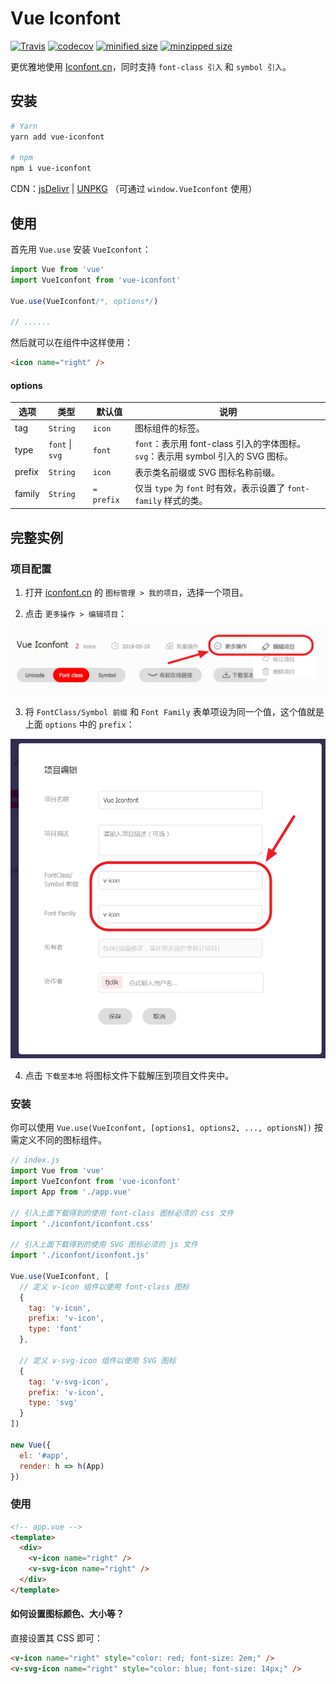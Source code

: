 # Vue Iconfont

[![Travis](https://travis-ci.org/fjc0k/vue-iconfont.svg?branch=master)](https://travis-ci.org/fjc0k/vue-iconfont)
[![codecov](https://codecov.io/gh/fjc0k/vue-iconfont/branch/master/graph/badge.svg)](https://codecov.io/gh/fjc0k/vue-iconfont)
[![minified size](https://img.shields.io/badge/minified%20size-1.8%20KB-blue.svg?MIN)](https://github.com/fjc0k/vue-iconfont/blob/master/dist/vue-iconfont.min.js)
[![minzipped size](https://img.shields.io/badge/minzipped%20size-931%20B-blue.svg?MZIP)](https://github.com/fjc0k/vue-iconfont/blob/master/dist/vue-iconfont.min.js)

更优雅地使用 [Iconfont.cn](http://iconfont.cn)，同时支持 `font-class 引入` 和 `symbol 引入`。

## 安装

```bash
# Yarn
yarn add vue-iconfont

# npm
npm i vue-iconfont
```

CDN：[jsDelivr](//www.jsdelivr.com/package/npm/vue-iconfont) | [UNPKG](//unpkg.com/vue-iconfont/) （可通过 `window.VueIconfont` 使用）

## 使用

首先用 `Vue.use` 安装 `VueIconfont`：

```js
import Vue from 'vue'
import VueIconfont from 'vue-iconfont'

Vue.use(VueIconfont/*, options*/)

// ......
```

然后就可以在组件中这样使用：

```html
<icon name="right" />
```

#### options

选项 | 类型 | 默认值 | 说明
--- | --|--|--
tag | `String` | `icon` | 图标组件的标签。
type | `font` &#124; `svg` | `font` | `font`：表示用 font-class 引入的字体图标。<br />`svg`：表示用 symbol 引入的 SVG 图标。
prefix | `String` | `icon` | 表示类名前缀或 SVG 图标名称前缀。
family | `String` | `= prefix` | 仅当 `type` 为 `font` 时有效，表示设置了 `font-family` 样式的类。


## 完整实例

### 项目配置

1. 打开 [iconfont.cn](http://iconfont.cn) 的 `图标管理 > 我的项目`，选择一个项目。

2. 点击 `更多操作 > 编辑项目`：

![](images/2018-05-10-23-39-43.png)

3. 将 `FontClass/Symbol 前缀` 和 `Font Family` 表单项设为同一个值，这个值就是上面 `options` 中的 `prefix`：

![](images/2018-05-10-23-41-50.png)

4. 点击 `下载至本地` 将图标文件下载解压到项目文件夹中。

### 安装

你可以使用 `Vue.use(VueIconfont, [options1, options2, ..., optionsN])` 按需定义不同的图标组件。

```js
// index.js
import Vue from 'vue'
import VueIconfont from 'vue-iconfont'
import App from './app.vue'

// 引入上面下载得到的使用 font-class 图标必须的 css 文件
import './iconfont/iconfont.css'

// 引入上面下载得到的使用 SVG 图标必须的 js 文件
import './iconfont/iconfont.js'

Vue.use(VueIconfont, [
  // 定义 v-icon 组件以使用 font-class 图标
  {
    tag: 'v-icon',
    prefix: 'v-icon',
    type: 'font'
  },

  // 定义 v-svg-icon 组件以使用 SVG 图标
  {
    tag: 'v-svg-icon',
    prefix: 'v-icon',
    type: 'svg'
  }
])

new Vue({
  el: '#app',
  render: h => h(App)
})
```

### 使用

```html
<!-- app.vue -->
<template>
  <div>
    <v-icon name="right" />
    <v-svg-icon name="right" />
  </div>
</template>
```

#### 如何设置图标颜色、大小等？

直接设置其 CSS 即可：

```html
<v-icon name="right" style="color: red; font-size: 2em;" />
<v-svg-icon name="right" style="color: blue; font-size: 14px;" />
```
